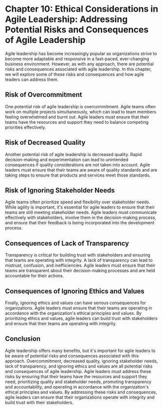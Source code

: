 Chapter 10: Ethical Considerations in Agile Leadership: Addressing Potential Risks and Consequences of Agile Leadership
=======================================================================================================================

Agile leadership has become increasingly popular as organizations strive to become more adaptable and responsive in a fast-paced, ever-changing business environment. However, as with any approach, there are potential risks and consequences associated with agile leadership. In this chapter, we will explore some of these risks and consequences and how agile leaders can address them.

Risk of Overcommitment
----------------------

One potential risk of agile leadership is overcommitment. Agile teams often work on multiple projects simultaneously, which can lead to team members feeling overwhelmed and burnt out. Agile leaders must ensure that their teams have the resources and support they need to balance competing priorities effectively.

Risk of Decreased Quality
-------------------------

Another potential risk of agile leadership is decreased quality. Rapid decision-making and experimentation can lead to unintended consequences if quality considerations are not taken into account. Agile leaders must ensure that their teams are aware of quality standards and are taking steps to ensure that products and services meet those standards.

Risk of Ignoring Stakeholder Needs
----------------------------------

Agile teams often prioritize speed and flexibility over stakeholder needs. While agility is important, it's essential for agile leaders to ensure that their teams are still meeting stakeholder needs. Agile leaders must communicate effectively with stakeholders, involve them in the decision-making process, and ensure that their feedback is being incorporated into the development process.

Consequences of Lack of Transparency
------------------------------------

Transparency is critical for building trust with stakeholders and ensuring that teams are operating with integrity. A lack of transparency can lead to mistrust, confusion, and inefficiencies. Agile leaders must ensure that their teams are transparent about their decision-making processes and are held accountable for their actions.

Consequences of Ignoring Ethics and Values
------------------------------------------

Finally, ignoring ethics and values can have serious consequences for organizations. Agile leaders must ensure that their teams are operating in accordance with the organization's ethical principles and values. By prioritizing ethics and values, agile leaders can build trust with stakeholders and ensure that their teams are operating with integrity.

Conclusion
----------

Agile leadership offers many benefits, but it's important for agile leaders to be aware of potential risks and consequences associated with this approach. Overcommitment, decreased quality, ignoring stakeholder needs, lack of transparency, and ignoring ethics and values are all potential risks and consequences of agile leadership. Agile leaders must address these risks by ensuring that their teams have the resources and support they need, prioritizing quality and stakeholder needs, promoting transparency and accountability, and operating in accordance with the organization's ethical principles and values. By addressing these risks and consequences, agile leaders can ensure that their organizations operate with integrity and build trust with their stakeholders.

